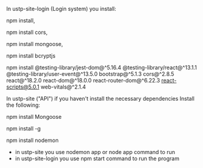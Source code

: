 In ustp-site-login (Login system) you install: 

npm install, 

npm install cors, 

npm install mongoose, 

npm install bcryptjs

npm install @testing-library/jest-dom@^5.16.4 @testing-library/react@^13.1.1 @testing-library/user-event@^13.5.0 bootstrap@^5.1.3 cors@^2.8.5 react@^18.2.0 react-dom@^18.0.0 react-router-dom@^6.22.3 react-scripts@5.0.1 web-vitals@^2.1.4


In ustp-site ("API") if you haven't install the necessary dependencies
Install the following:

npm install Mongoose

npm install -g

npm install nodemon





- in ustp-site you use nodemon app or node app command to run
- in ustp-site-login you use npm start command to run the program
